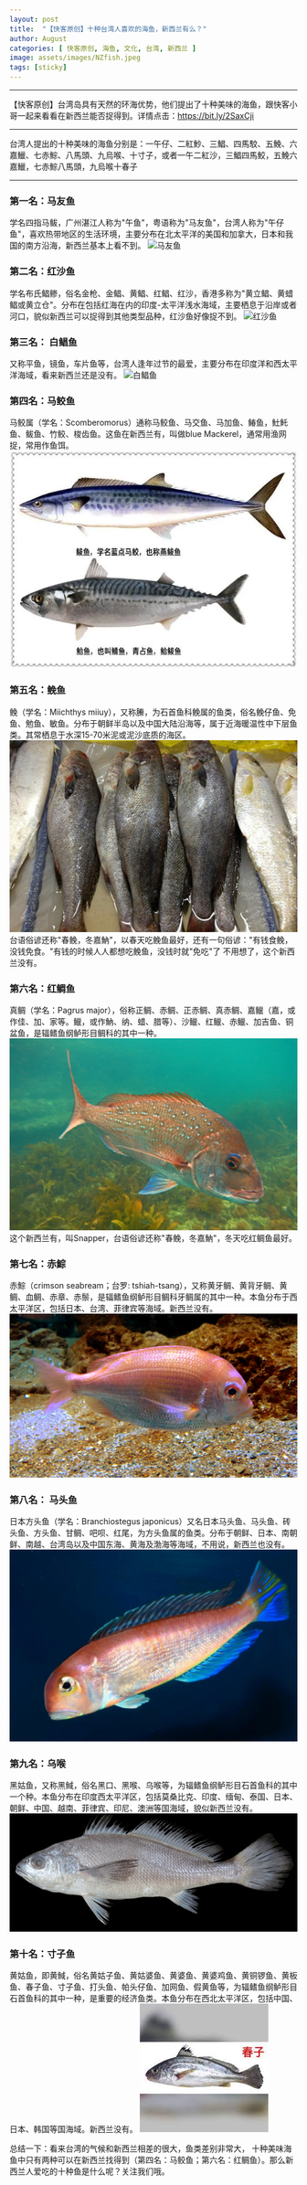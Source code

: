```yaml
---
layout: post
title:  "【快客原创】十种台湾人喜欢的海鱼，新西兰有么？"
author: August
categories: [ 快客原创, 海鱼, 文化, 台湾, 新西兰 ]
image: assets/images/NZfish.jpeg
tags: [sticky]
---
```


---
【快客原创】台湾岛具有天然的环海优势，他们提出了十种美味的海鱼，跟快客小哥一起来看看在新西兰能否捉得到。详情点击：https://bit.ly/2SaxCji

---

台湾人提出的十种美味的海鱼分别是：一午仔、二紅魦、三鯧、四馬駮、五鮸、六嘉鱲、七赤鯮、八馬頭、九烏喉、十寸子，或者一午二紅沙，三鯧四馬鮫，五鮸六嘉鱲，七赤鯮八馬頭，九烏喉十春子

---

### 第一名：马友鱼
学名四指马鲅，广州湛江人称为"午鱼"，粤语称为"马友鱼"，台湾人称为"午仔鱼"，喜欢热带地区的生活环境，主要分布在北太平洋的美国和加拿大，日本和我国的南方沿海，新西兰基本上看不到。
![马友鱼](https://pic1.zhimg.com/80/v2-dfddd1aed87bf98bab58b795fd6a9e28_1440w.webp "马友鱼")
### 第二名：红沙鱼
学名布氏鲳鲹，俗名金枪、金鲳、黄鲳、红鲳、红沙，香港多称为"黄立鲳、黄蜡鲳或黄立仓"。分布在包括红海在内的印度-太平洋浅水海域，主要栖息于沿岸或者河口，貌似新西兰可以捉得到其他类型品种，红沙鱼好像捉不到。
![红沙鱼](https://zh.wikipedia.org/wiki/布氏鯧鰺#/media/File:Trachinotus_blochii_Praslin_2.JPG "红沙鱼")

### 第三名： 白鲳鱼
又称平鱼，镜鱼，车片鱼等，台湾人逢年过节的最爱，主要分布在印度洋和西太平洋海域，看来新西兰还是没有。
![白鲳鱼](https://encrypted-tbn3.gstatic.com/licensed-image?q=tbn:ANd9GcSUH494BkkaXIBHfdirOJI9n8JLp5lD4GrZI2c6N8X1YnNsxj4P_ZQYiyXcwa0BhT-qtOi3ss_pwXsVNng "白鲳鱼")
### 第四名：马鲛鱼
马鲛属（学名：Scomberomorus）通称马鲛鱼、马交鱼、马加鱼、䲠鱼，𩵚魠鱼、鲅鱼、竹鲛、梭齿鱼。这鱼在新西兰有，叫做blue Mackerel，通常用渔网捉，常用作鱼饵。
![马鲛鱼](/assets/images/majiao.jpeg "马鲛鱼")
### 第五名：𩾃鱼
𩾃（学名：Miichthys miiuy），又称䲢，为石首鱼科𩾃属的鱼类，俗名𩾃仔鱼、免鱼、勉鱼、敏鱼。分布于朝鲜半岛以及中国大陆沿海等，属于近海暖温性中下层鱼类。其常栖息于水深15-70米泥或泥沙底质的海区。
![𩾃鱼](/assets/images/wanyu.jpg "𩾃鱼")
台语俗谚还称"春𩾃，冬嘉魶"，以春天吃𩾃鱼最好，还有一句俗谚："有钱食𩾃，没钱免食。"有钱的时候人人都想吃𩾃鱼，没钱时就"免吃"了
不用想了，这个新西兰没有。
### 第六名：红鲷鱼
真鲷（学名：Pagrus major），俗称正鲷、赤鲷、正赤鲷、真赤鲷、嘉𫚭（嘉，或作佳、加、家等。𫚭，或作魶、纳、蜡、腊等）、沙𫚭、红𫚭、赤𫚭、加吉鱼、铜盆鱼，是辐鳍鱼纲鲈形目鲷科的其中一种。
![红鲷鱼](/assets/images/Snapper.jpg "红鲷鱼")
这个新西兰有，叫Snapper，台语俗谚还称"春𩾃，冬嘉魶"，冬天吃红鲷鱼最好。
### 第七名：赤鯮
赤鯮（crimson seabream；台罗: tshiah-tsang），又称黄牙鲷、黄背牙鲷、黄鲷、血鲷、赤章、赤鬃，是辐鳍鱼纲鲈形目鲷科牙鲷属的其中一种。本鱼分布于西太平洋区，包括日本、台湾、菲律宾等海域。新西兰没有。
![赤鯮](/assets/images/Dentex_tumifrons_Kyoto_aquarium_1.jpg "赤鯮")
### 第八名： 马头鱼
日本方头鱼（学名：Branchiostegus japonicus）又名日本马头鱼、马头鱼、砖头鱼、方头鱼、甘鲷、吧呗、红尾，为方头鱼属的鱼类。分布于朝鲜、日本、南朝鲜、南越、台湾岛以及中国东海、黄海及渤海等海域，不用说，新西兰也没有。
![马头鱼](/assets/images/matou.jpeg "马头鱼")

### 第九名：乌喉

黑姑鱼，又称黑䱛，俗名黑口、黑喉、乌喉等，为辐鳍鱼纲鲈形目石首鱼科的其中一个种。本鱼分布在印度西太平洋区，包括莫桑比克、印度、缅甸、泰国、日本、朝鲜、中国、越南、菲律宾、印尼、澳洲等国海域，貌似新西兰没有。
![T乌喉](/assets/images/Atrobucca_nibe.png "乌喉")
### 第十名：寸子鱼
黄姑鱼，即黄䱛，俗名黄姑子鱼、黄姑婆鱼、黄婆鱼、黄婆鸡鱼、黄铜锣鱼、黄板鱼、春子鱼、寸子鱼、打头鱼、帕头仔鱼、加网鱼、假黄鱼等，为辐鳍鱼纲鲈形目石首鱼科的其中一种，是重要的经济鱼类。本鱼分布在西北太平洋区，包括中国、日本、韩国等国海域。新西兰没有。
![寸子鱼](/assets/images/chunzi.jpeg "寸子鱼")




总结一下：看来台湾的气候和新西兰相差的很大，鱼类差别非常大， 十种美味海鱼中只有两种可以在新西兰找得到（第四名：马鲛鱼；第六名：红鲷鱼）。那么新西兰人爱吃的十种鱼是什么呢？关注我们哦。